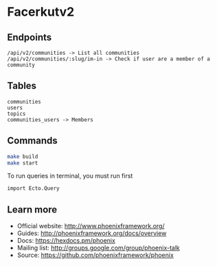 # Facerkutv2

## Endpoints

```
/api/v2/communities -> List all communities
/api/v2/communities/:slug/im-in -> Check if user are a member of a community
```

## Tables

```
communities
users
topics
communities_users -> Members
```

## Commands

```bash
make build
make start
```

To run queries in terminal, you must run first

`import Ecto.Query`

## Learn more

  * Official website: http://www.phoenixframework.org/
  * Guides: http://phoenixframework.org/docs/overview
  * Docs: https://hexdocs.pm/phoenix
  * Mailing list: http://groups.google.com/group/phoenix-talk
  * Source: https://github.com/phoenixframework/phoenix
